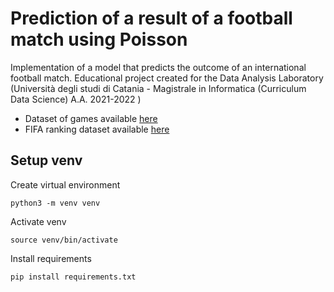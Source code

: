 # Prediction of a result of a football match using Poisson
Implementation of a model that predicts the outcome of an international football match. Educational project created for the Data Analysis Laboratory (Università degli studi di Catania - Magistrale in Informatica (Curriculum Data Science) A.A. 2021-2022 )

- Dataset of games available [here](https://www.kaggle.com/martj42/international-football-results-from-1872-to-2017)
- FIFA ranking dataset available [here](https://www.kaggle.com/cashncarry/fifaworldranking)

## Setup venv

Create virtual environment

`python3 -m venv venv`

Activate venv

`source venv/bin/activate`

Install requirements

`pip install requirements.txt`
